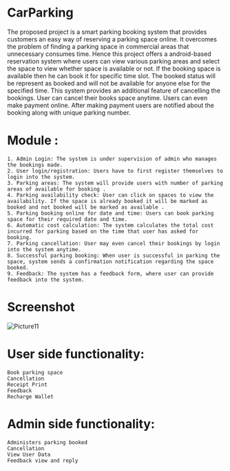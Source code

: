 # CarParking
The proposed project is a smart parking booking system that provides customers an easy way of reserving a
parking space online. It overcomes the problem of finding a parking space in commercial areas that unnecessary
consumes time.
Hence this project offers a android-based reservation system where users can view various
parking areas and select the space to view whether space is available or not. If the booking space is available then
he can book it for specific time slot. The booked status will be represent as booked and will not be available for
anyone else for the specified time. 
This system provides an additional feature of cancelling the bookings. User
can cancel their books space anytime. Users can even make payment online. After making payment users are
notified about the booking along with unique parking number.

# Module :
    1. Admin Login: The system is under supervision of admin who manages the bookings made.
    2. User login/registration: Users have to first register themselves to login into the system.
    3. Parking areas: The system will provide users with number of parking areas of available for booking .
    4. Parking availability check: User can click on spaces to view the availability. If the space is already booked it will be marked as booked and not booked will be marked as available .
    5. Parking booking online for date and time: Users can book parking space for their required date and time.
    6. Automatic cost calculation: The system calculates the total cost incurred for parking based on the time that user has asked for booking.
    7. Parking cancellation: User may even cancel their bookings by login into the system anytime.
    8. Successful parking booking: When user is successful in parking the space, system sends a confirmation notification regarding the space booked.
    9. Feedback: The system has a feedback form, where user can provide feedback into the system. 
    
# Screenshot

![Picture11](https://user-images.githubusercontent.com/61641097/133771616-39466f43-29bb-4999-ba3d-9ce7ba05141c.jpg)

# User side functionality:
    Book parking space
    Cancellation
    Receipt Print
    Feedback
    Recharge Wallet
 # Admin side functionality:
    Administers parking booked
    Cancellation
    View User Data
    Feedback view and reply
